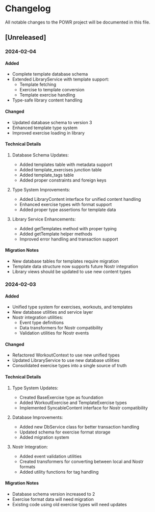 # Changelog

All notable changes to the POWR project will be documented in this file.

## [Unreleased]

### 2024-02-04

#### Added
- Complete template database schema
- Extended LibraryService with template support:
  - Template fetching
  - Exercise to template conversion
  - Template exercise handling
- Type-safe library content handling

#### Changed
- Updated database schema to version 3
- Enhanced template type system
- Improved exercise loading in library

#### Technical Details
1. Database Schema Updates:
   - Added templates table with metadata support
   - Added template_exercises junction table
   - Added template_tags table
   - Added proper constraints and foreign keys

2. Type System Improvements:
   - Added LibraryContent interface for unified content handling
   - Enhanced exercise types with format support
   - Added proper type assertions for template data

3. Library Service Enhancements:
   - Added getTemplates method with proper typing
   - Added getTemplate helper methods
   - Improved error handling and transaction support

#### Migration Notes
- New database tables for templates require migration
- Template data structure now supports future Nostr integration
- Library views should be updated to use new content types

### 2024-02-03

#### Added
- Unified type system for exercises, workouts, and templates
- New database utilities and service layer
- Nostr integration utilities:
  - Event type definitions
  - Data transformers for Nostr compatibility
  - Validation utilities for Nostr events

#### Changed
- Refactored WorkoutContext to use new unified types
- Updated LibraryService to use new database utilities
- Consolidated exercise types into a single source of truth

#### Technical Details
1. Type System Updates:
   - Created BaseExercise type as foundation
   - Added WorkoutExercise and TemplateExercise types
   - Implemented SyncableContent interface for Nostr compatibility

2. Database Improvements:
   - Added new DbService class for better transaction handling
   - Updated schema for exercise format storage
   - Added migration system

3. Nostr Integration:
   - Added event validation utilities
   - Created transformers for converting between local and Nostr formats
   - Added utility functions for tag handling

#### Migration Notes
- Database schema version increased to 2
- Exercise format data will need migration
- Existing code using old exercise types will need updates